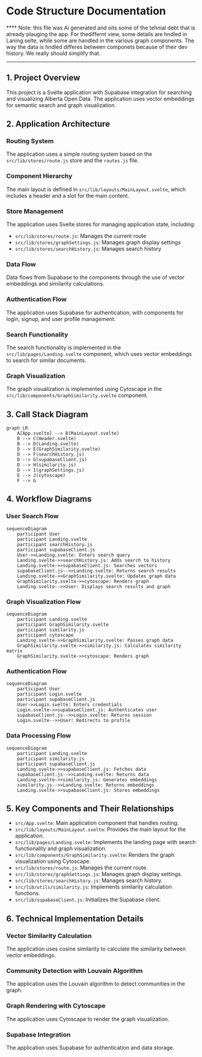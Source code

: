 # Code Structure Documentation

**** Note: this file was Ai generated and oits some of the tehnial debt that is already plauging the app.  For thediffernt view, some details are hndled in Laning.selte, while some are handled in the various graph components. The way the data is hndled differes between componets because of their dev history. We really should simplify that.
***  

## 1. Project Overview

This project is a Svelte application with Supabase integration for searching and visualizing Alberta Open Data. The application uses vector embeddings for semantic search and graph visualization.

## 2. Application Architecture

### Routing System
The application uses a simple routing system based on the `src/lib/stores/route.js` store and the `routes.js` file.

### Component Hierarchy
The main layout is defined in `src/lib/layouts/MainLayout.svelte`, which includes a header and a slot for the main content.

### Store Management
The application uses Svelte stores for managing application state, including:
- `src/lib/stores/route.js`: Manages the current route
- `src/lib/stores/graphSettings.js`: Manages graph display settings
- `src/lib/stores/searchHistory.js`: Manages search history

### Data Flow
Data flows from Supabase to the components through the use of vector embeddings and similarity calculations.

### Authentication Flow
The application uses Supabase for authentication, with components for login, signup, and user profile management.

### Search Functionality
The search functionality is implemented in the `src/lib/pages/Landing.svelte` component, which uses vector embeddings to search for similar documents.

### Graph Visualization
The graph visualization is implemented using Cytoscape in the `src/lib/components/GraphSimilarity.svelte` component.

## 3. Call Stack Diagram

```mermaid
graph LR
    A[App.svelte] --> B(MainLayout.svelte)
    B --> C(Header.svelte)
    B --> D(Landing.svelte)
    D --> E(GraphSimilarity.svelte)
    D --> F(searchHistory.js)
    D --> G(supabaseClient.js)
    D --> H(similarity.js)
    D --> I(graphSettings.js)
    E --> J(cytoscape)
    F --> G
```

## 4. Workflow Diagrams

### User Search Flow

```mermaid
sequenceDiagram
    participant User
    participant Landing.svelte
    participant searchHistory.js
    participant supabaseClient.js
    User->>Landing.svelte: Enters search query
    Landing.svelte->>searchHistory.js: Adds search to history
    Landing.svelte->>supabaseClient.js: Searches vectors
    supabaseClient.js-->>Landing.svelte: Returns search results
    Landing.svelte->>GraphSimilarity.svelte: Updates graph data
    GraphSimilarity.svelte->>cytoscape: Renders graph
    Landing.svelte-->>User: Displays search results and graph
```

### Graph Visualization Flow

```mermaid
sequenceDiagram
    participant Landing.svelte
    participant GraphSimilarity.svelte
    participant similarity.js
    participant cytoscape
    Landing.svelte->>GraphSimilarity.svelte: Passes graph data
    GraphSimilarity.svelte->>similarity.js: Calculates similarity matrix
    GraphSimilarity.svelte->>cytoscape: Renders graph
```

### Authentication Flow

```mermaid
sequenceDiagram
    participant User
    participant Login.svelte
    participant supabaseClient.js
    User->>Login.svelte: Enters credentials
    Login.svelte->>supabaseClient.js: Authenticates user
    supabaseClient.js-->>Login.svelte: Returns session
    Login.svelte-->>User: Redirects to profile
```

### Data Processing Flow

```mermaid
sequenceDiagram
    participant Landing.svelte
    participant similarity.js
    participant supabaseClient.js
    Landing.svelte->>supabaseClient.js: Fetches data
    supabaseClient.js-->>Landing.svelte: Returns data
    Landing.svelte->>similarity.js: Generates embeddings
    similarity.js-->>Landing.svelte: Returns embeddings
    Landing.svelte->>supabaseClient.js: Stores embeddings
```

## 5. Key Components and Their Relationships

- `src/App.svelte`: Main application component that handles routing.
- `src/lib/layouts/MainLayout.svelte`: Provides the main layout for the application.
- `src/lib/pages/Landing.svelte`: Implements the landing page with search functionality and graph visualization.
- `src/lib/components/GraphSimilarity.svelte`: Renders the graph visualization using Cytoscape.
- `src/lib/stores/route.js`: Manages the current route.
- `src/lib/stores/graphSettings.js`: Manages graph display settings.
- `src/lib/stores/searchHistory.js`: Manages search history.
- `src/lib/utils/similarity.js`: Implements similarity calculation functions.
- `src/lib/supabaseClient.js`: Initializes the Supabase client.

## 6. Technical Implementation Details

### Vector Similarity Calculation
The application uses cosine similarity to calculate the similarity between vector embeddings.

### Community Detection with Louvain Algorithm
The application uses the Louvain algorithm to detect communities in the graph.

### Graph Rendering with Cytoscape
The application uses Cytoscape to render the graph visualization.

### Supabase Integration
The application uses Supabase for authentication and data storage.
